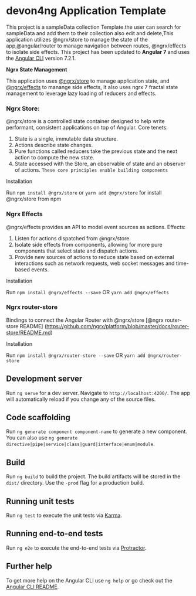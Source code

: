 # devon4ng Application Template

This project is a sampleData collection Template.the user can search for sampleData and add them to their collection also edit and delete,This application utilizes @ngrx/store to manage the state of the app,@angular/router to manage navigation between routes, @ngrx/effects to isolate side effects. This project has been updated to **Angular 7** and uses the [Angular CLI](https://github.com/angular/angular-cli) version 7.2.1.


**Ngrx State Management**

This application uses [@ngrx/store](https://github.com/ngrx/platform/blob/master/docs/store/README.md) to manage application state, and [@ngrx/effects](https://github.com/ngrx/platform/blob/master/docs/effects/README.md) to manange side effects, It also uses ngrx 7 fractal state management to leverage lazy loading of reducers and effects.


### Ngrx Store:
@ngrx/store is a controlled state container designed to help write performant, consistent applications on top of Angular. Core tenets:

1. State is a single, immutable data structure.
2. Actions describe state changes.
3. Pure functions called reducers take the previous state and the next action to     compute the new state.
4. State accessed with the Store, an observable of state and an observer of actions.
`These core principles enable building components`

Installation

Run `npm install @ngrx/store` or `yarn add @ngrx/store`
for install @ngrx/store from npm

### Ngrx Effects

@ngrx/effects provides an API to model event sources as actions. Effects:

1. Listen for actions dispatched from @ngrx/store.
2. Isolate side effects from components, allowing for more pure components that select state and dispatch actions.
3. Provide new sources of actions to reduce state based on external interactions such as network requests, web socket messages and time-based events.

Installation

Run `npm install @ngrx/effects --save` OR `yarn add @ngrx/effects`

### Ngrx router-store

Bindings to connect the Angular Router with @ngrx/store [@ngrx router-store README]
(https://github.com/ngrx/platform/blob/master/docs/router-store/README.md)

Installation

Run `npm install @ngrx/router-store --save` OR `yarn add @ngrx/router-store`

## Development server

Run `ng serve` for a dev server. Navigate to `http://localhost:4200/`. The app will automatically reload if you change any of the source files.

## Code scaffolding

Run `ng generate component component-name` to generate a new component. You can also use `ng generate directive|pipe|service|class|guard|interface|enum|module`.

## Build

Run `ng build` to build the project. The build artifacts will be stored in the `dist/` directory. Use the `-prod` flag for a production build.

## Running unit tests

Run `ng test` to execute the unit tests via [Karma](https://karma-runner.github.io).

## Running end-to-end tests

Run `ng e2e` to execute the end-to-end tests via [Protractor](http://www.protractortest.org/).

## Further help

To get more help on the Angular CLI use `ng help` or go check out the [Angular CLI README](https://github.com/angular/angular-cli/blob/master/README.md).
